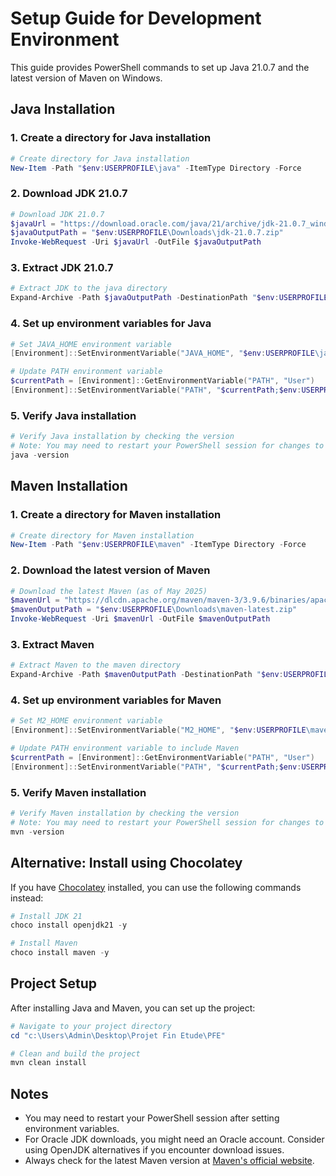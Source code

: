 # Setup Guide for Development Environment

This guide provides PowerShell commands to set up Java 21.0.7 and the latest version of Maven on Windows.

## Java Installation

### 1. Create a directory for Java installation

```powershell
# Create directory for Java installation
New-Item -Path "$env:USERPROFILE\java" -ItemType Directory -Force
```

### 2. Download JDK 21.0.7

```powershell
# Download JDK 21.0.7
$javaUrl = "https://download.oracle.com/java/21/archive/jdk-21.0.7_windows-x64_bin.zip"
$javaOutputPath = "$env:USERPROFILE\Downloads\jdk-21.0.7.zip"
Invoke-WebRequest -Uri $javaUrl -OutFile $javaOutputPath
```

### 3. Extract JDK 21.0.7

```powershell
# Extract JDK to the java directory
Expand-Archive -Path $javaOutputPath -DestinationPath "$env:USERPROFILE\java" -Force
```

### 4. Set up environment variables for Java

```powershell
# Set JAVA_HOME environment variable
[Environment]::SetEnvironmentVariable("JAVA_HOME", "$env:USERPROFILE\java\jdk-21.0.7", "User")

# Update PATH environment variable
$currentPath = [Environment]::GetEnvironmentVariable("PATH", "User")
[Environment]::SetEnvironmentVariable("PATH", "$currentPath;$env:USERPROFILE\java\jdk-21.0.7\bin", "User")
```

### 5. Verify Java installation

```powershell
# Verify Java installation by checking the version
# Note: You may need to restart your PowerShell session for changes to take effect
java -version
```

## Maven Installation

### 1. Create a directory for Maven installation

```powershell
# Create directory for Maven installation
New-Item -Path "$env:USERPROFILE\maven" -ItemType Directory -Force
```

### 2. Download the latest version of Maven

```powershell
# Download the latest Maven (as of May 2025)
$mavenUrl = "https://dlcdn.apache.org/maven/maven-3/3.9.6/binaries/apache-maven-3.9.6-bin.zip"
$mavenOutputPath = "$env:USERPROFILE\Downloads\maven-latest.zip"
Invoke-WebRequest -Uri $mavenUrl -OutFile $mavenOutputPath
```

### 3. Extract Maven

```powershell
# Extract Maven to the maven directory
Expand-Archive -Path $mavenOutputPath -DestinationPath "$env:USERPROFILE\maven" -Force
```

### 4. Set up environment variables for Maven

```powershell
# Set M2_HOME environment variable
[Environment]::SetEnvironmentVariable("M2_HOME", "$env:USERPROFILE\maven\apache-maven-3.9.6", "User")

# Update PATH environment variable to include Maven
$currentPath = [Environment]::GetEnvironmentVariable("PATH", "User")
[Environment]::SetEnvironmentVariable("PATH", "$currentPath;$env:USERPROFILE\maven\apache-maven-3.9.6\bin", "User")
```

### 5. Verify Maven installation

```powershell
# Verify Maven installation by checking the version
# Note: You may need to restart your PowerShell session for changes to take effect
mvn -version
```

## Alternative: Install using Chocolatey

If you have [Chocolatey](https://chocolatey.org/) installed, you can use the following commands instead:

```powershell
# Install JDK 21
choco install openjdk21 -y

# Install Maven
choco install maven -y
```

## Project Setup

After installing Java and Maven, you can set up the project:

```powershell
# Navigate to your project directory
cd "c:\Users\Admin\Desktop\Projet Fin Etude\PFE"

# Clean and build the project
mvn clean install
```

## Notes

- You may need to restart your PowerShell session after setting environment variables.
- For Oracle JDK downloads, you might need an Oracle account. Consider using OpenJDK alternatives if you encounter download issues.
- Always check for the latest Maven version at [Maven's official website](https://maven.apache.org/download.cgi).
